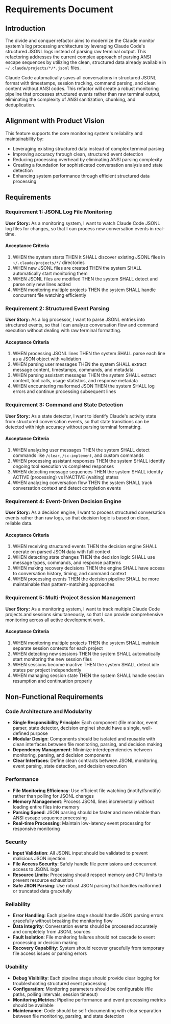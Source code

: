 # Requirements Document

## Introduction

The divide and conquer refactor aims to modernize the Claude monitor system's log processing architecture by leveraging Claude Code's structured JSONL logs instead of parsing raw terminal output. This refactoring addresses the current complex approach of parsing ANSI escape sequences by utilizing the clean, structured data already available in `~/.claude/projects/*/*.jsonl` files.

Claude Code automatically saves all conversations in structured JSONL format with timestamps, session tracking, command parsing, and clean content without ANSI codes. This refactor will create a robust monitoring pipeline that processes structured events rather than raw terminal output, eliminating the complexity of ANSI sanitization, chunking, and deduplication.

## Alignment with Product Vision

This feature supports the core monitoring system's reliability and maintainability by:
- Leveraging existing structured data instead of complex terminal parsing
- Improving accuracy through clean, structured event detection
- Reducing processing overhead by eliminating ANSI parsing complexity
- Creating a foundation for sophisticated conversation analysis and state detection
- Enhancing system performance through efficient structured data processing

## Requirements

### Requirement 1: JSONL Log File Monitoring

**User Story:** As a monitoring system, I want to watch Claude Code JSONL log files for changes, so that I can process new conversation events in real-time.

#### Acceptance Criteria

1. WHEN the system starts THEN it SHALL discover existing JSONL files in `~/.claude/projects/*/` directories
2. WHEN new JSONL files are created THEN the system SHALL automatically start monitoring them
3. WHEN JSONL files are modified THEN the system SHALL detect and parse only new lines added
4. WHEN monitoring multiple projects THEN the system SHALL handle concurrent file watching efficiently

### Requirement 2: Structured Event Parsing

**User Story:** As a log processor, I want to parse JSONL entries into structured events, so that I can analyze conversation flow and command execution without dealing with raw terminal formatting.

#### Acceptance Criteria

1. WHEN processing JSONL lines THEN the system SHALL parse each line as a JSON object with validation
2. WHEN parsing user messages THEN the system SHALL extract message content, timestamps, commands, and metadata
3. WHEN parsing assistant messages THEN the system SHALL extract content, tool calls, usage statistics, and response metadata  
4. WHEN encountering malformed JSON THEN the system SHALL log errors and continue processing subsequent lines

### Requirement 3: Command and State Detection

**User Story:** As a state detector, I want to identify Claude's activity state from structured conversation events, so that state transitions can be detected with high accuracy without parsing terminal formatting.

#### Acceptance Criteria

1. WHEN analyzing user messages THEN the system SHALL detect commands like `/clear`, `/sc:implement`, and custom commands
2. WHEN processing assistant responses THEN the system SHALL identify ongoing tool execution vs completed responses
3. WHEN detecting message sequences THEN the system SHALL identify ACTIVE (processing) vs INACTIVE (waiting) states
4. WHEN analyzing conversation flow THEN the system SHALL track conversation context and detect completion events

### Requirement 4: Event-Driven Decision Engine

**User Story:** As a decision engine, I want to process structured conversation events rather than raw logs, so that decision logic is based on clean, reliable data.

#### Acceptance Criteria

1. WHEN receiving structured events THEN the decision engine SHALL operate on parsed JSON data with full context
2. WHEN detecting state changes THEN the decision logic SHALL use message types, commands, and response patterns
3. WHEN making recovery decisions THEN the engine SHALL have access to conversation history, timing, and command context
4. WHEN processing events THEN the decision pipeline SHALL be more maintainable than pattern-matching approaches

### Requirement 5: Multi-Project Session Management

**User Story:** As a monitoring system, I want to track multiple Claude Code projects and sessions simultaneously, so that I can provide comprehensive monitoring across all active development work.

#### Acceptance Criteria

1. WHEN monitoring multiple projects THEN the system SHALL maintain separate session contexts for each project
2. WHEN detecting new sessions THEN the system SHALL automatically start monitoring the new session files
3. WHEN sessions become inactive THEN the system SHALL detect idle states per project independently
4. WHEN managing session state THEN the system SHALL handle session resumption and continuation properly

## Non-Functional Requirements

### Code Architecture and Modularity
- **Single Responsibility Principle**: Each component (file monitor, event parser, state detector, decision engine) should have a single, well-defined purpose
- **Modular Design**: Components should be isolated and reusable with clean interfaces between file monitoring, parsing, and decision making
- **Dependency Management**: Minimize interdependencies between monitoring, parsing, and decision components
- **Clear Interfaces**: Define clean contracts between JSONL monitoring, event parsing, state detection, and decision execution

### Performance
- **File Monitoring Efficiency**: Use efficient file watching (inotify/fsnotify) rather than polling for JSONL changes
- **Memory Management**: Process JSONL lines incrementally without loading entire files into memory
- **Parsing Speed**: JSON parsing should be faster and more reliable than ANSI escape sequence processing
- **Real-time Processing**: Maintain low-latency event processing for responsive monitoring

### Security
- **Input Validation**: All JSONL input should be validated to prevent malicious JSON injection
- **File Access Security**: Safely handle file permissions and concurrent access to JSONL logs
- **Resource Limits**: Processing should respect memory and CPU limits to prevent resource exhaustion
- **Safe JSON Parsing**: Use robust JSON parsing that handles malformed or truncated data gracefully

### Reliability
- **Error Handling**: Each pipeline stage should handle JSON parsing errors gracefully without breaking the monitoring flow
- **Data Integrity**: Conversation events should be processed accurately and completely from JSONL sources
- **Fault Isolation**: File monitoring failures should not cascade to event processing or decision making
- **Recovery Capability**: System should recover gracefully from temporary file access issues or parsing errors

### Usability
- **Debug Visibility**: Each pipeline stage should provide clear logging for troubleshooting structured event processing
- **Configuration**: Monitoring parameters should be configurable (file paths, polling intervals, session timeout)
- **Monitoring Metrics**: Pipeline performance and event processing metrics should be available
- **Maintenance**: Code should be self-documenting with clear separation between file monitoring, parsing, and state detection